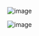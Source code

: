![image](https://github.com/HailSaeed/InfiniBrew/assets/54307479/517d6b27-ad53-4b57-a892-38e981689512)

![image](https://github.com/HailSaeed/InfiniBrew/assets/54307479/70055f1e-ec4e-408a-ba1b-0bf0dbc42298)
